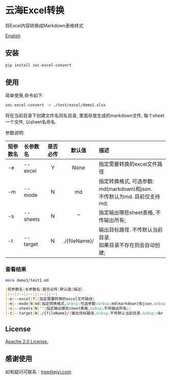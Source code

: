 # 云海Excel转换

将Excel内容转换成Markdown表格样式

[English](https://github.com/treeyh/soc-excel-convert/blob/master/README.md)

## 安装

```bash
pip install soc-excel-convert
```

## 使用

简单使用,命令如下:
```bash
soc-excel-convert -e ./test/excel/demo1.xlsx 
```
将在当前目录下创建文件名同名目录, 里面存放生成的markdown文件, 每个sheet一个文件, 以sheet名命名.

参数说明:

|短参数名|长参数名|是否必传|默认值|描述|
|:--|:--|:--:|:--:|:--|
|-e|--excel|Y|None|指定需要转换的excel文件路径|
|-m|--mode|N|md|指定转换格式, 可选参数: md(markdown)和json. <br />不传默认为md. 目前仅支持md;|
|-s|--sheets|N|''|指定输出哪些sheet表格, 不传输出所有;|
|-t|--target|N|./{fileName}/|输出目标路径. 不传默认当前目录. <br />如果目录不存在则会自动创建;|

### 查看结果
```bash
more demo1/test1.md 
```

```markdown
|短参数名|长参数名|是否必传|默认值|描述|
|:--|:--|:--:|:--:|:--|
|-e|--excel|Y||指定需要转换的excel文件路径|
|-m|--mode|N|md|指定转换格式,&nbsp;可选参数:&nbsp;md(markdown)和json.&nbsp;<br />不传默认为md.&nbsp;目前仅支持md;|
|-s|--sheets|N|''|指定输出哪些sheet表格,&nbsp;不传输出所有;|
|-t|--target|N|./{fileName}/|输出目标路径.&nbsp;不传默认当前目录.&nbsp;<br />如果目录不存在则会自动创建;|

```

## License

[Apache 2.0 License.](https://github.com/treeyh/soc-excel-convert/blob/master/LICENSE)

## 感谢使用

如有疑问可联系：tree@ejyi.com